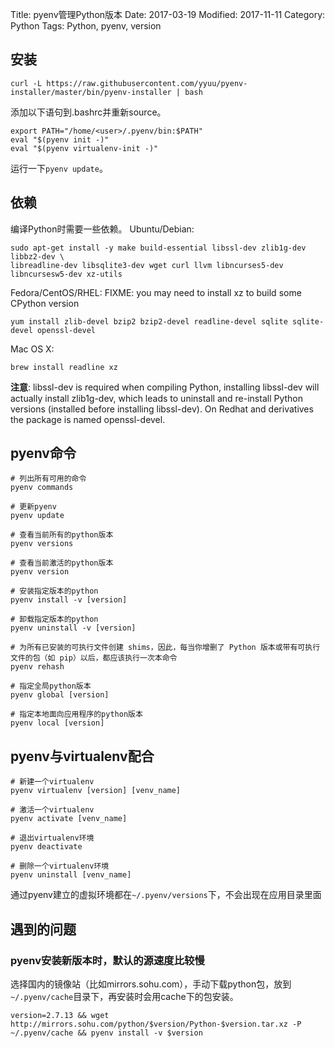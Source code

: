 Title: pyenv管理Python版本
Date: 2017-03-19
Modified: 2017-11-11
Category: Python
Tags: Python, pyenv, version

## 安装
```shell
curl -L https://raw.githubusercontent.com/yyuu/pyenv-installer/master/bin/pyenv-installer | bash
```
添加以下语句到.bashrc并重新source。
```
export PATH="/home/<user>/.pyenv/bin:$PATH"
eval "$(pyenv init -)"
eval "$(pyenv virtualenv-init -)"
```

运行一下`pyenv update`。

## 依赖
编译Python时需要一些依赖。
Ubuntu/Debian:
```
sudo apt-get install -y make build-essential libssl-dev zlib1g-dev libbz2-dev \
libreadline-dev libsqlite3-dev wget curl llvm libncurses5-dev libncursesw5-dev xz-utils
```

Fedora/CentOS/RHEL:
FIXME: you may need to install xz to build some CPython version
```
yum install zlib-devel bzip2 bzip2-devel readline-devel sqlite sqlite-devel openssl-devel
```
Mac OS X:
```
brew install readline xz
```

**注意**: libssl-dev is required when compiling Python, installing libssl-dev will actually install zlib1g-dev, which leads to uninstall and re-install Python versions (installed before installing libssl-dev). On Redhat and derivatives the package is named openssl-devel.

## pyenv命令
```
# 列出所有可用的命令
pyenv commands

# 更新pyenv
pyenv update

# 查看当前所有的python版本
pyenv versions 

# 查看当前激活的python版本
pyenv version

# 安装指定版本的python
pyenv install -v [version] 

# 卸载指定版本的python
pyenv uninstall -v [version]

# 为所有已安装的可执行文件创建 shims，因此，每当你增删了 Python 版本或带有可执行文件的包（如 pip）以后，都应该执行一次本命令
pyenv rehash

# 指定全局python版本
pyenv global [version]

# 指定本地面向应用程序的python版本
pyenv local [version]
```

## pyenv与virtualenv配合
```
# 新建一个virtualenv
pyenv virtualenv [version] [venv_name]

# 激活一个virtualenv
pyenv activate [venv_name]

# 退出virtualenv环境
pyenv deactivate

# 删除一个virtualenv环境
pyenv uninstall [venv_name]
```

通过pyenv建立的虚拟环境都在`~/.pyenv/versions`下，不会出现在应用目录里面


## 遇到的问题
### pyenv安装新版本时，默认的源速度比较慢
选择国内的镜像站（比如mirrors.sohu.com），手动下载python包，放到`~/.pyenv/cache`目录下，再安装时会用cache下的包安装。
```
version=2.7.13 && wget http://mirrors.sohu.com/python/$version/Python-$version.tar.xz -P ~/.pyenv/cache && pyenv install -v $version
```